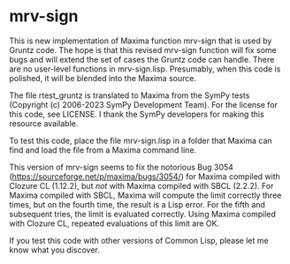 # mrv-sign

 This is new implementation of Maxima function mrv-sign that is used by Gruntz code. The hope is that this revised mrv-sign function will fix some bugs and will extend the set of cases the Gruntz code can handle. There are no user-level functions in mrv-sign.lisp. Presumably, when this code is polished, it will be
 blended into the Maxima source.

 The file rtest_gruntz is translated to Maxima from the SymPy tests (Copyright (c) 2006-2023 SymPy Development Team). For the
 license for this code, see LICENSE. I thank the SymPy developers
 for making this resource available.

 To test this code, place the file mrv-sign.lisp in a folder that Maxima can find and
 load the file from a Maxima command line. 
 
This version of mrv-sign seems to fix the notorious Bug 3054 (https://sourceforge.net/p/maxima/bugs/3054/) for Maxima compiled with Clozure CL (1.12.2), but _not_ with Maxima compiled with SBCL (2.2.2).  For Maxima compiled with SBCL, Maxima will compute the limit correctly three times, but on the fourth time, the result is a Lisp error. For the fifth and subsequent tries, the limit is evaluated correctly. Using Maxima compiled with Clozure CL, repeated evaluations of this limit are OK.
 
 If you test this code with other versions of Common Lisp, please let me know what you discover.

